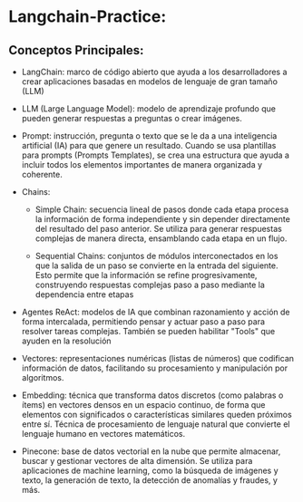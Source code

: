 # Langchain-Practice:

## Conceptos Principales:

- LangChain: marco de código abierto que ayuda a los desarrolladores 
a crear aplicaciones basadas en modelos de lenguaje de gran tamaño (LLM)

- LLM (Large Language Model): modelo de aprendizaje profundo que pueden 
generar respuestas a preguntas o crear imágenes. 

- Prompt: instrucción, pregunta o texto que se le da a una inteligencia 
artificial (IA) para que genere un resultado. Cuando se usa 
plantillas para prompts (Prompts Templates), se crea una estructura 
que ayuda a incluir todos los elementos importantes de manera organizada y coherente.

- Chains: 
    - Simple Chain: secuencia lineal de pasos donde cada etapa procesa 
    la información de forma independiente y sin depender directamente 
    del resultado del paso anterior. Se utiliza para generar respuestas 
    complejas de manera directa, ensamblando cada etapa en un flujo.

    - Sequential Chains: conjuntos de módulos interconectados en los que 
    la salida de un paso se convierte en la entrada del siguiente. 
    Esto permite que la información se refine progresivamente, 
    construyendo respuestas complejas paso a paso mediante la 
    dependencia entre etapas

- Agentes ReAct: modelos de IA que combinan razonamiento y acción de 
forma intercalada, permitiendo pensar y actuar paso a paso para 
resolver tareas complejas. También se pueden habilitar "Tools" que 
ayuden en la resolución

- Vectores: representaciones numéricas (listas de números) que codifican 
información de datos, facilitando su procesamiento y manipulación por 
algoritmos.

- Embedding: técnica que transforma datos discretos (como palabras o 
ítems) en vectores densos en un espacio continuo, de forma que 
elementos con significados o características similares queden próximos 
entre sí. Técnica de procesamiento de lenguaje natural que convierte 
el lenguaje humano en vectores matemáticos.

- Pinecone: base de datos vectorial en la nube que permite almacenar, 
buscar y gestionar vectores de alta dimensión. Se utiliza para 
aplicaciones de machine learning, como la búsqueda de imágenes y 
texto, la generación de texto, la detección de anomalías y fraudes, 
y más. 